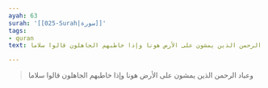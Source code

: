 ```yaml
---
ayah: 63
surah: '[[025-Surah|سورة]]'
tags:
- quran
text: وعباد الرحمن الذين يمشون على الأرض هونا وإذا خاطبهم الجاهلون قالوا سلاما

---
```

> وعباد الرحمن الذين يمشون على الأرض هونا وإذا خاطبهم الجاهلون قالوا سلاما

